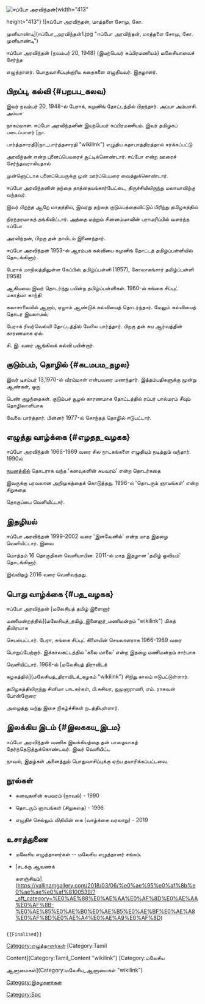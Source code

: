 ![ஈப்போ அரவிந்தன்](ஈப்போ_அரவிந்தன்.jpg "ஈப்போ அரவிந்தன்"){width="413"
height="413"} ![ஈப்போ அரவிந்தன், மாத்தளை சோமு, கோ.
முனியாண்டி](ஈப்போ_அரவிந்தன்1.jpg "ஈப்போ அரவிந்தன், மாத்தளை சோமு, கோ. முனியாண்டி")
ஈப்போ அரவிந்தன் (நவம்பர் 20, 1948) (இயற்பெயர் சுப்பிரமணியம்) மலேசியாவைச் சேர்ந்த
எழுத்தாளர். பொதுவாசிப்புக்குரிய கதைகளை எழுதியவர். இதழாளர்.

## பிறப்பு, கல்வி {#பறபப_கலவ}

இவர் நவம்பர் 20, 1948-ல் பேராக், கமுனிங் தோட்டத்தில் பிறந்தார். அப்பா அம்மாசி. அம்மா
நாகம்மாள். ஈப்போ அரவிந்தனின் இயற்பெயர் சுப்பிரமணியம். இவர் தமிழகப் படைப்பாளர் [நா.
பார்த்தசாரதி](நா._பார்த்தசாரதி "wikilink") எழுதிய கதாபாத்திரத்தால் ஈர்க்கப்பட்டு
அரவிந்தன் என்ற புனைப்பெயரைச் சூட்டிக்கொண்டார். ஈப்போ என்ற ஊரைச் சேர்ந்தவராகியதால்
முன்னொட்டாக புனைப்பெயருக்கு முன் ஊர்ப்பெயரை வைத்துக்கொண்டார்.

ஈப்போ அரவிந்தனின் தந்தை தாத்தையங்கார்பேட்டை, திருச்சியிலிருந்து மலாயாவிற்கு வந்தவர்.
இவர் பிறந்த ஆறே மாதத்தில், இவரது தந்தை குடும்பத்தைவிட்டுப் பிரிந்து தமிழகத்தில்
நிரந்தரமாகத் தங்கிவிட்டார். அத்தை மற்றும் சின்னம்மாவின் பராமரிப்பில் வளர்ந்த ஈப்போ
அரவிந்தன், பிறகு தன் தாயிடம் இணைந்தார்.

ஈப்போ அரவிந்தன் 1953-ல் ஆரம்பக் கல்வியை கமுனிங் தோட்டத் தமிழ்ப்பள்ளியில் தொடங்கினார்.
பேராக் மாநிலத்திலுள்ள கேப்பிஸ் தமிழ்ப்பள்ளி (1957), கோலாகங்சார் தமிழ்ப்பள்ளி (!958)
ஆகியவை இவர் தொடர்ந்து பயின்ற தமிழ்ப்பள்ளிகள். 1960-ல் சுங்கை சிப்புட் மகாத்மா காந்தி
கலாசாலையில் ஆறாம், ஏழாம் ஆண்டுக் கல்வியைத் தொடர்ந்தார். மேலும் கல்வியைத் தொடர இயலாமல்,
பேராக் ரிவர்வெல்லி தோட்டத்தில் வேலை பார்த்தார். பிறகு தன் சுய ஆர்வத்தின் காரணமாக ஏல்.
சி. இ. வரை ஆங்கிலக் கல்வி பயின்றார்.

## குடும்பம், தொழில் {#கடமபம_தழல}

இவர் டிசம்பர் 13,1970-ல் வீரம்மாள் என்பவரை மணந்தார். இத்தம்பதிகளுக்கு மூன்று ஆண்கள், ஒரு
பெண் குழந்தைகள். குடும்பச் சூழல் காரணமாக தோட்டத்தில் ரப்பர் பால்மரம் சீவும் தொழிலாளியாக
வேலை பார்த்தார். பின்னர் 1977-ல் சொந்தத் தொழில் ஈடுபட்டார்.

## எழுத்து வாழ்க்கை {#எழதத_வழகக}

ஈப்போ அரவிந்தன் 1966-1969 வரை சில நாடகங்களை எழுதியும் நடித்தும் வந்தார். 1990ல்
[நயனத்தில்](நயனம் "wikilink") தொடராக வந்த \'கனவுகளின் சுயவரம்\' என்ற தொடர்கதை
இவருக்கு பரவலான அறிமுகத்தைக் கொடுத்தது. 1996-ல் \'தொடரும் ஞாயங்கள்\' என்ற சிறுகதை
தொகுப்பை வெளியிட்டார்.

## இதழியல்

ஈப்போ அரவிந்தன் 1999-2002 வரை \'இளவேனில்\' என்ற மாத இதழை வெளியிட்டார். இவை
மொத்தம் 16 தொகுதிகள் வெளியாயின. 2011-ல் மாத இதழான \'தமிழ் ஓவியம்\' தொடங்கினார்.
இவ்விதழ் 2016 வரை வெளிவந்தது.

## பொது வாழ்க்கை {#பத_வழகக}

ஈப்போ அரவிந்தன் [மலேசியத் தமிழ் இளைஞர்
மணிமன்றத்தில்](மலேசியத்_தமிழ்_இளைஞர்_மணிமன்றம் "wikilink") மிகத் தீவிரமாக
செயல்பட்டார். பேரா, சுங்கை சிப்புட் கிளையின் செயலாளராக 1966-1969 வரை
பொறுப்பேற்றார். இக்காலகட்டத்தில் \'கலை மாலை\' என்ற இதழை மணிமன்றம் சார்பாக
வெளியிட்டார். 1968-ல் [மலேசியத் திராவிடக்
கழகத்தில்](மலேசியத்_திராவிடக்_கழகம் "wikilink") சிறிது காலம் ஈடுபட்டுள்ளார்.
தமிழகத்திலிருந்து சினிமா பாடகர்கள், பி.சுசிலா, ஜமுனாராணி, எம். ராகவன் போன்றோரை
அழைத்து வந்து இசை நிகழ்ச்சிகள் நடத்தியுள்ளார்.

## இலக்கிய இடம் {#இலககய_இடம}

ஈப்போ அரவிந்தன் வணிக இலக்கியத்தை தன் பாதையாகத் தேர்ந்தெடுத்துக்கொண்டவர். இவர் வெளியிட்ட
நாவல், இதழ்கள் அனைத்தும் பொதுவாசிப்புக்கு ஏற்ப தயாரிக்கப்பட்டவை.

## நூல்கள்

-   கனவுகளின் சுயவரம் (நாவல்) - 1990
-   தொடரும் ஞாயங்கள் (சிறுகதை) - 1996
-   எழுதிச் செல்லும் விதியின் கை (வாழ்க்கை வரலாறு) - 2019

## உசாத்துணை

-   மலேசிய எழுத்தாளர்கள் -- மலேசிய எழுத்தாளர் சங்கம்.
-   [சடக்கு ஆவணக்
    களஞ்சியம்](https://vallinamgallery.com/2018/03/06/%e0%ae%95%e0%af%8b%e0%ae%ae%e0%af%8100539/?_sft_category=%E0%AE%88%E0%AE%AA%E0%AF%8D%E0%AE%AA%E0%AF%8B-%E0%AE%85%E0%AE%B0%E0%AE%B5%E0%AE%BF%E0%AE%A8%E0%AF%8D%E0%AE%A4%E0%AE%A9%E0%AF%8D)

```{=mediawiki}
{{Finalised}}
```
[Category:எழுத்தாளர்கள்](Category:எழுத்தாளர்கள் "wikilink") [Category:Tamil
Content](Category:Tamil_Content "wikilink") [Category:மலேசிய
ஆளுமைகள்](Category:மலேசிய_ஆளுமைகள் "wikilink")
[Category:இதழாளர்கள்](Category:இதழாளர்கள் "wikilink")
[Category:Spc](Category:Spc "wikilink")
